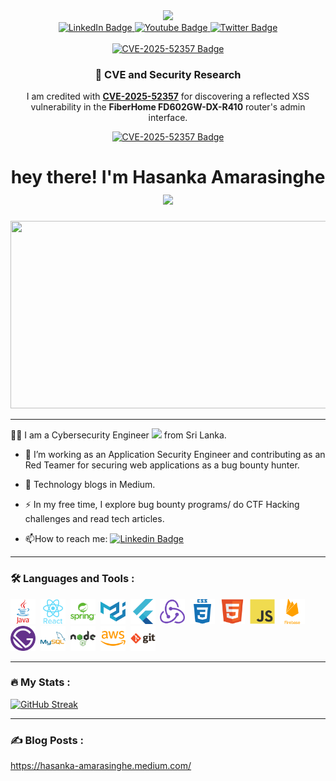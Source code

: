 

<div id="header" align="center">
  <img src="https://media.giphy.com/media/M9gbBd9nbDrOTu1Mqx/giphy.gif" width="100"/>

<div id="badges">
  <a href="https://linkedin.com/in/hasanka-amarasinghe">
    <img src="https://img.shields.io/badge/LinkedIn-blue?style=for-the-badge&logo=linkedin&logoColor=white" alt="LinkedIn Badge"/>
  </a>
  <a href="https://youtube.com/c/hasanka">
    <img src="https://img.shields.io/badge/YouTube-red?style=for-the-badge&logo=youtube&logoColor=white" alt="Youtube Badge"/>
  </a>
  <a href="https://twitter.com/wrathfuldiety">
    <img src="https://img.shields.io/badge/Twitter-blue?style=for-the-badge&logo=twitter&logoColor=white" alt="Twitter Badge"/>
  </a>
</div>
<img src="https://komarev.com/ghpvc/?username=wrathfulDiety&style=flat-square&color=blue" alt=""/>
<br>
<div>
<!-- CVE Badge -->
<a href="https://cve.org/CVERecord?id=CVE-2025-52357">
  <img src="https://img.shields.io/badge/CVE-2025--52357-red?style=for-the-badge&logo=cve&logoColor=white" alt="CVE-2025-52357 Badge"/>
</a>
</div>

<!-- CVE Section -->
<h3>🏅 CVE and Security Research</h3>
<p>
  I am credited with <strong><a href="https://www.cve.org/CVERecord?id=CVE-2025-52357">CVE-2025-52357</a></strong> for discovering a reflected XSS vulnerability in the <strong>FiberHome FD602GW-DX-R410</strong> router's admin interface.
</p>
<a href="https://www.cve.org/CVERecord?id=CVE-2025-52357">
  <img src="https://img.shields.io/badge/CVE-2025--52357-red?style=for-the-badge&logo=cve&logoColor=white" alt="CVE-2025-52357 Badge"/>
</a>


<h1>
  hey there! I'm Hasanka Amarasinghe
  <img src="https://media.giphy.com/media/hvRJCLFzcasrR4ia7z/giphy.gif" width="30px"/>
</h1>

 </div>

<div align="center">
  <img src="https://media.giphy.com/media/dWesBcTLavkZuG35MI/giphy.gif" width="600" height="300"/>
</div>

---

:man_technologist: I am a Cybersecurity Engineer <img src="https://media.giphy.com/media/WUlplcMpOCEmTGBtBW/giphy.gif" width="30"> from Sri Lanka.

- :telescope: I’m working as an Application Security Engineer and contributing as an Red Teamer for securing web applications as a bug bounty hunter.

- :seedling: Technology blogs in Medium.

- :zap: In my free time, I explore bug bounty programs/ do CTF Hacking challenges and read tech articles.

- :mailbox:How to reach me: [![Linkedin Badge](https://img.shields.io/badge/-hasa-blue?style=flat&logo=Linkedin&logoColor=white)](https://linkedin.com/in/hasanka-amarasinghe)


---

### :hammer_and_wrench: Languages and Tools :

<div>
  <img src="https://github.com/devicons/devicon/blob/master/icons/java/java-original-wordmark.svg" title="Java" alt="Java" width="40" height="40"/>&nbsp;
  <img src="https://github.com/devicons/devicon/blob/master/icons/react/react-original-wordmark.svg" title="React" alt="React" width="40" height="40"/>&nbsp;
  <img src="https://github.com/devicons/devicon/blob/master/icons/spring/spring-original-wordmark.svg" title="Spring" alt="Spring" width="40" height="40"/>&nbsp;
  <img src="https://github.com/devicons/devicon/blob/master/icons/materialui/materialui-original.svg" title="Material UI" alt="Material UI" width="40" height="40"/>&nbsp;
  <img src="https://github.com/devicons/devicon/blob/master/icons/flutter/flutter-original.svg" title="Flutter" alt="Flutter" width="40" height="40"/>&nbsp;
  <img src="https://github.com/devicons/devicon/blob/master/icons/redux/redux-original.svg" title="Redux" alt="Redux " width="40" height="40"/>&nbsp;
  <img src="https://github.com/devicons/devicon/blob/master/icons/css3/css3-plain-wordmark.svg"  title="CSS3" alt="CSS" width="40" height="40"/>&nbsp;
  <img src="https://github.com/devicons/devicon/blob/master/icons/html5/html5-original.svg" title="HTML5" alt="HTML" width="40" height="40"/>&nbsp;
  <img src="https://github.com/devicons/devicon/blob/master/icons/javascript/javascript-original.svg" title="JavaScript" alt="JavaScript" width="40" height="40"/>&nbsp;
  <img src="https://github.com/devicons/devicon/blob/master/icons/firebase/firebase-plain-wordmark.svg" title="Firebase" alt="Firebase" width="40" height="40"/>&nbsp;
  <img src="https://github.com/devicons/devicon/blob/master/icons/gatsby/gatsby-original.svg" title="Gatsby"  alt="Gatsby" width="40" height="40"/>&nbsp;
  <img src="https://github.com/devicons/devicon/blob/master/icons/mysql/mysql-original-wordmark.svg" title="MySQL"  alt="MySQL" width="40" height="40"/>&nbsp;
  <img src="https://github.com/devicons/devicon/blob/master/icons/nodejs/nodejs-original-wordmark.svg" title="NodeJS" alt="NodeJS" width="40" height="40"/>&nbsp;
  <img src="https://github.com/devicons/devicon/blob/master/icons/amazonwebservices/amazonwebservices-plain-wordmark.svg" title="AWS" alt="AWS" width="40" height="40"/>&nbsp;
  <img src="https://github.com/devicons/devicon/blob/master/icons/git/git-original-wordmark.svg" title="Git" **alt="Git" width="40" height="40"/>

</div>

---

### :fire: My Stats :
[![GitHub Streak](http://github-readme-streak-stats.herokuapp.com?user=your-github-username&theme=dark&background=000000)](https://git.io/streak-stats)

---

### :writing_hand: Blog Posts :


https://hasanka-amarasinghe.medium.com/ 

